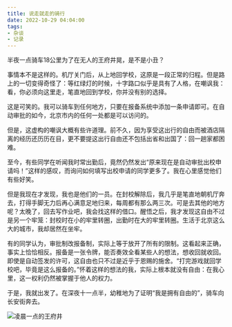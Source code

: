 ```yaml
---
title: 说走就走的骑行
date: 2022-10-29 04:04:00
tags: 
- 杂谈
- 记录
---
```


半夜一点骑车18公里为了在无人的王府井晃，是不是小丑？

事情本不是这样的。机厅关门后，从上地回学校，这原是一段正常的归程。但是路上的一切变得奇怪了：等红绿灯的时候，十字路口似乎是具有了人格，在嘲讽我：看，你必须向这里走，笔直地回到学校，你并没有别的选择。

这是可笑的。我可以骑车到任何地方，只要在报备系统中添加一条申请即可。在自动审批的如今，北京市内的任何一处都是可以访问的。

但是，这虚构的嘲讽大概有些许道理。前不久，因为享受这出行的自由而被酒店隔离的经历还历历在目，更不要提这出行自由还不包括出省和出国了：回一趟家都困难。

至今，有些同学在听闻我时常出勤后，竟然仍然发出“原来现在是自动审批出校申请吗！”这样的感叹，而询问如何填写出校申请的同学更多了。我在心里感觉他们有些好笑。

但是我现在才发现，我也是他们的一员。在封校解除后，我几乎是笔直地朝机厅奔去，打得手脚无力后再心满意足地归来，每周都有那么两三次。可是去其他的地方呢？太晚了，回去写作业吧，我会找这样的借口。醒悟之后，我才发现这自由不过是另一个牢笼：封校时在小的牢里转圈，出勤时在大的牢里转圈。生活于北京这么大的城市，我却居然在坐牢。

有的同学认为，审批制改报备制，实际上等于放开了所有的限制。这看起来正确，事实上恰恰相反。报备是一张令牌，能否奏效全看某些人的想法，想收回就收回。即使是自动签发的许可，这自由也只不过是近乎于恩赐的施舍。“打完游戏就回学校吧，毕竟是这么报备的。”怀着这样的想法的我，实际上根本就没有自由：在我心里，这一权利仍然被掌握于他人的权力。

于是，我就出发了。在深夜十一点半，幼稚地为了证明“我是拥有自由的”，骑车向长安街奔去。

![凌晨一点的王府井](/images/wangfujing-1am.jpeg "凌晨一点的王府井")

